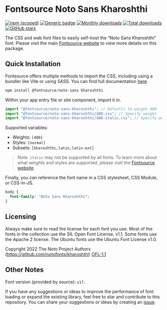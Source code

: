 # Fontsource Noto Sans Kharoshthi

[![npm (scoped)](https://img.shields.io/npm/v/@fontsource/noto-sans-kharoshthi?color=brightgreen)](https://www.npmjs.com/package/@fontsource/noto-sans-kharoshthi) [![Generic badge](https://img.shields.io/badge/fontsource-passing-brightgreen)](https://github.com/fontsource/fontsource) [![Monthly downloads](https://badgen.net/npm/dm/@fontsource/noto-sans-kharoshthi)](https://github.com/fontsource/fontsource) [![Total downloads](https://badgen.net/npm/dt/@fontsource/noto-sans-kharoshthi)](https://github.com/fontsource/fontsource) [![GitHub stars](https://img.shields.io/github/stars/fontsource/fontsource.svg?style=social&label=Star)](https://github.com/fontsource/fontsource/stargazers)

The CSS and web font files to easily self-host the “Noto Sans Kharoshthi” font. Please visit the main [Fontsource website](https://fontsource.org/fonts/noto-sans-kharoshthi) to view more details on this package.

## Quick Installation

Fontsource offers multiple methods to import the CSS, including using a bundler like Vite or using SASS. You can find full documentation [here](https://fontsource.org/docs/getting-started/introduction).

```javascript
npm install @fontsource/noto-sans-kharoshthi
```

Within your app entry file or site component, import it in.

```javascript
import "@fontsource/noto-sans-kharoshthi"; // Defaults to weight 400
import "@fontsource/noto-sans-kharoshthi/400.css"; // Specify weight
import "@fontsource/noto-sans-kharoshthi/400-italic.css"; // Specify weight and style
```

Supported variables:
- Weights: `[400]`
- Styles: `[normal]`
- Subsets: `[kharoshthi,latin,latin-ext]`

> Note: `italic` may not be supported by all fonts. To learn more about what weights and styles are supported, please visit the [Fontsource website](https://fontsource.org/fonts/noto-sans-kharoshthi).

Finally, you can reference the font name in a CSS stylesheet, CSS Module, or CSS-in-JS.

```css
body {
  font-family: "Noto Sans Kharoshthi";
}
```

## Licensing
Always make sure to read the license for each font you use. Most of the fonts in the collection use the SIL Open Font License, v1.1. Some fonts use the Apache 2 license. The Ubuntu fonts use the Ubuntu Font License v1.0.

Copyright 2022 The Noto Project Authors (https://github.com/notofonts/kharoshthi)
[OFL-1.1](https://openfontlicense.org)

## Other Notes
Font version (provided by source): `v17`.

If you have any suggestions or ideas to improve the performance of font loading or expand the existing library, feel free to star and contribute to this repository. You can share your suggestions or ideas by creating an [issue](https://github.com/fontsource/fontsource/issues).